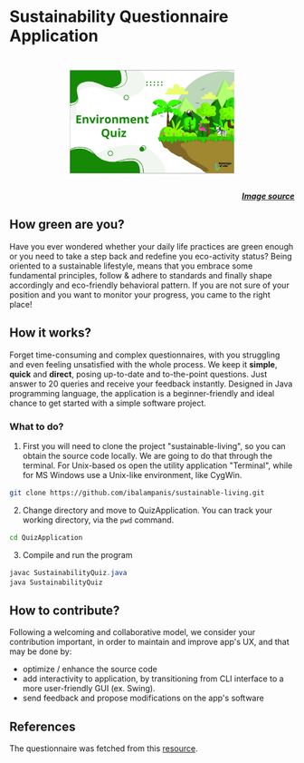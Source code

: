 # Sustainability Questionnaire Application

<h1 align="center">
	<img width="300" src="media/environment-quiz.png" >
	<br>
</h1>

<h5 align="right">

[Image source](https://leverageedu.com/blog/environment-quiz/)

</h5>


## How green are you?

Have you ever wondered whether your daily life practices are green enough or you
need to take a step back and redefine you eco-activity status?
Being oriented to a sustainable lifestyle, means that you embrace some fundamental
principles, follow & adhere to standards and finally shape accordingly and
eco-friendly behavioral pattern.
If you are not sure of your position and you want to monitor your progress,
you came to the right place!

## How it works?

Forget time-consuming and complex questionnaires, with you struggling and even
feeling unsatisfied with the whole process. We keep it **simple**, **quick**
and **direct**, posing up-to-date and to-the-point questions.
Just answer to 20 queries and receive your feedback instantly.
Designed in Java programming language, the application is a beginner-friendly
and ideal chance to get started with a simple software project.

### What to do?

1. First you will need to clone the project "sustainable-living", so you can obtain
the source code locally. We are going to do that through the terminal.
For Unix-based os open the utility application "Terminal", while for MS Windows
use a Unix-like environment, like CygWin.

```bash
git clone https://github.com/ibalampanis/sustainable-living.git
```

2. Change directory and move to QuizApplication. You can track your working
directory, via the `pwd` command.

```bash
cd QuizApplication
```

3. Compile and run the program

```java
javac SustainabilityQuiz.java
java SustainabilityQuiz
```

## How to contribute?

Following a welcoming and collaborative model, we consider your contribution 
important, in order to maintain and improve app's UX, and that may be done by:
- optimize / enhance the source code
- add interactivity to application, by transitioning from CLI interface to a
more user-friendly GUI (ex. Swing).
- send feedback and propose modifications on the app's software

## References

The questionnaire was fetched from this [resource](https://www.sustainablestuff.co.uk/quiz-how-green-your-life.html).